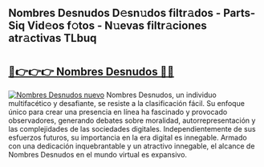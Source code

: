 ## Nombres Desnudos D𝚎sn𝚞dos filtr𝚊dos - Parts-Siq Vid𝚎os f𝚘tos - N𝚞evas filtr𝚊ciones atr𝚊ctivas TLbuq

# <h2><a href="http://mb0o213.tromn.icu/?c=Nombres+Desnudos">🔗👉👉👉 Nombres Desnudos 🔗🔗</a></h2>

[![Nombres Desnudos nuevo](https://i.imgur.com/pEAQMta.gif)](http://mb0o213.tromn.icu/?c=Nombres+Desnudos)
Nombres Desnudos, un individuo multifacético y desafiante, se resiste a la clasificación fácil. Su enfoque único para crear una presencia en línea ha fascinado y provocado observadores, generando debates sobre moralidad, autorrepresentación y las complejidades de las sociedades digitales. Independientemente de sus esfuerzos futuros, su importancia en la era digital es innegable. Armado con una dedicación inquebrantable y un atractivo innegable, el alcance de Nombres Desnudos en el mundo virtual es expansivo.
